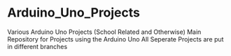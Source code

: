 # Arduino_Uno_Projects
Various Arduino Uno Projects (School Related and Otherwise)
Main Repository for Projects using the Arduino Uno
All Seperate Projects are put in different branches
